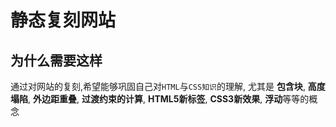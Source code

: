# 静态复刻网站

## 为什么需要这样
通过对网站的复刻,希望能够巩固自己对`HTML`与`CSS知识`的理解,
尤其是 **包含块**, **高度塌陷**, **外边距重叠**, **过渡约束的计算**, **HTML5新标签**, **CSS3新效果**, **浮动**等等的概念